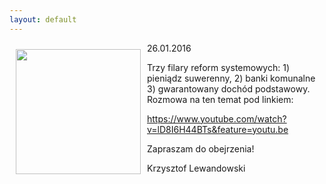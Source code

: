 ```yaml
---
layout: default
---
```

<p><img src="{{site.baseurl}}\articles\pictures\465.grab.jpg" align="left" style="margin: 10px 10px" width="200"><!--227-->
26.01.2016</p><p>Trzy filary reform systemowych: 1) pieniądz suwerenny, 2) banki komunalne 3) gwarantowany dochód podstawowy. Rozmowa na ten temat pod linkiem:</p><p></p><p><a href="https://www.youtube.com/watch?v=lD8I6H44BTs&amp;feature=youtu.be" title="3 filary reform" target="">https://www.youtube.com/watch?v=lD8I6H44BTs&amp;feature=youtu.be</a></p><p></p><p>Zapraszam do obejrzenia!</p><p>Krzysztof Lewandowski</p>